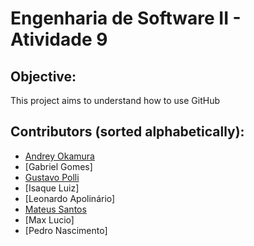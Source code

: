 # Engenharia de Software II - Atividade 9

## Objective:
This project aims to understand how to use GitHub


## Contributors (sorted alphabetically):
* [Andrey Okamura](https://github.com/okamuratoshi)
* [Gabriel Gomes]
* [Gustavo Polli](https://github.com/gapolli)
* [Isaque Luiz]
* [Leonardo Apolinário]
* [Mateus Santos](https://github.com/mateuspim)
* [Max Lucio]
* [Pedro Nascimento]







